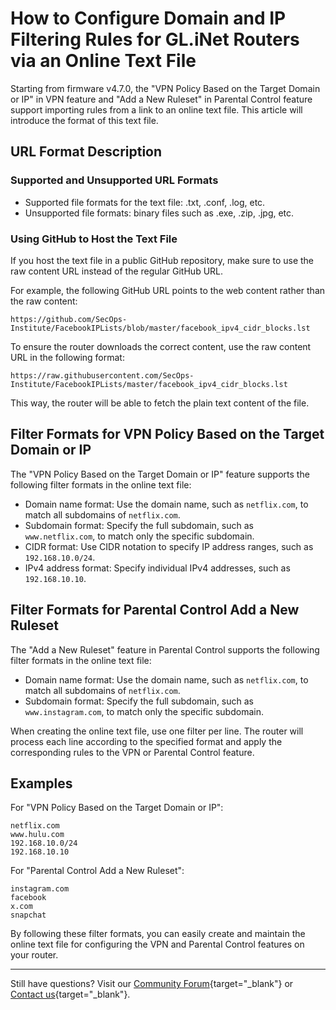 # How to Configure Domain and IP Filtering Rules for GL.iNet Routers via an Online Text File

Starting from firmware v4.7.0, the "VPN Policy Based on the Target Domain or IP" in VPN feature and "Add a New Ruleset" in Parental Control feature support importing rules from a link to an online text file. This article will introduce the format of this text file.

## URL Format Description

### Supported and Unsupported URL Formats

- Supported file formats for the text file: .txt, .conf, .log, etc.
- Unsupported file formats: binary files such as .exe, .zip, .jpg, etc.

### Using GitHub to Host the Text File

If you host the text file in a public GitHub repository, make sure to use the raw content URL instead of the regular GitHub URL. 

For example, the following GitHub URL points to the web content rather than the raw content:

`https://github.com/SecOps-Institute/FacebookIPLists/blob/master/facebook_ipv4_cidr_blocks.lst`

To ensure the router downloads the correct content, use the raw content URL in the following format:

`https://raw.githubusercontent.com/SecOps-Institute/FacebookIPLists/master/facebook_ipv4_cidr_blocks.lst`

This way, the router will be able to fetch the plain text content of the file.

## Filter Formats for VPN Policy Based on the Target Domain or IP

The "VPN Policy Based on the Target Domain or IP" feature supports the following filter formats in the online text file:

* Domain name format: Use the domain name, such as `netflix.com`, to match all subdomains of `netflix.com`.
* Subdomain format: Specify the full subdomain, such as `www.netflix.com`, to match only the specific subdomain.
* CIDR format: Use CIDR notation to specify IP address ranges, such as `192.168.10.0/24`.
* IPv4 address format: Specify individual IPv4 addresses, such as `192.168.10.10`.

## Filter Formats for Parental Control Add a New Ruleset

The "Add a New Ruleset" feature in Parental Control supports the following filter formats in the online text file:

* Domain name format: Use the domain name, such as `netflix.com`, to match all subdomains of `netflix.com`.
* Subdomain format: Specify the full subdomain, such as `www.instagram.com`, to match only the specific subdomain.

When creating the online text file, use one filter per line. The router will process each line according to the specified format and apply the corresponding rules to the VPN or Parental Control feature.

## Examples

For "VPN Policy Based on the Target Domain or IP":

```
netflix.com
www.hulu.com
192.168.10.0/24
192.168.10.10
```

For "Parental Control Add a New Ruleset":

```
instagram.com
facebook
x.com
snapchat
```

By following these filter formats, you can easily create and maintain the online text file for configuring the VPN and Parental Control features on your router.

---

Still have questions? Visit our [Community Forum](https://forum.gl-inet.com){target="_blank"} or [Contact us](https://www.gl-inet.com/contacts/){target="_blank"}.
